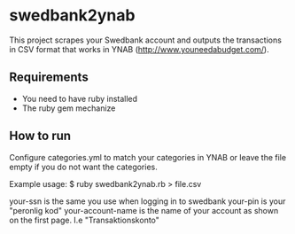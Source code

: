 # swedbank2ynab

This project scrapes your Swedbank account and outputs the transactions in CSV format that works in YNAB (http://www.youneedabudget.com/). 

## Requirements

* You need to have ruby installed
* The ruby gem mechanize

## How to run

Configure categories.yml to match your categories in YNAB or leave the file empty if you do not want the categories.

Example usage: 
	$ ruby swedbank2ynab.rb <your-ssn> <your-pin> <your-account-name> > file.csv

your-ssn is the same you use when logging in to swedbank
your-pin is your "peronlig kod"
your-account-name is the name of your account as shown on the first page. I.e "Transaktionskonto"

